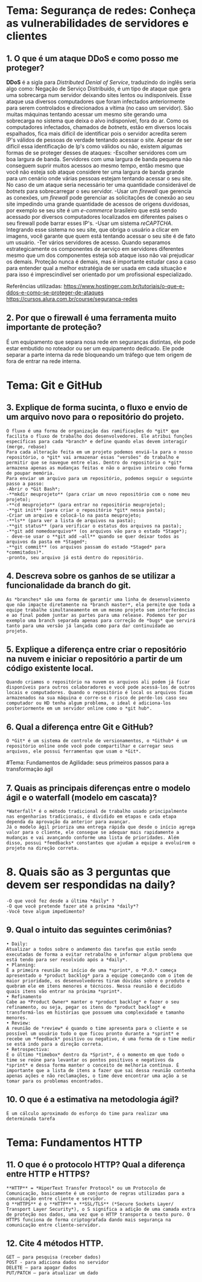 # Tema: Segurança de redes: Conheça as vulnerabilidades de servidores e clientes
## 1. O que é um ataque DDoS e como posso me proteger?
**DDoS** é a sigla para *Distributed Denial of Service*, traduzindo do inglês seria algo como: Negação de Serviço Distribuído, é um tipo de ataque que gera uma sobrecarga num servidor deixando sites lentos ou indisponíveis.
Esse ataque usa diversos computadores que foram infectados anteriormente para serem controlados e direcionados a vítima (no caso um servidor). São muitas máquinas tentando acessar um mesmo site gerando uma sobrecarga no sistema que deixa o alvo indisponível, fora do ar.
Como os computadores infectados, chamados de *botnets*, estão em diversos locais espalhados, fica mais difícil de identificar pois o servidor acredita serem IP's válidos de pessoas de verdade tentando acessar o site. Apesar de ser difícil essa identificação de Ip's como válidos ou não, existem algumas formas de se proteger desses de ataques:
-Escolher servidores com um boa largura de banda. Servidores com uma largura de banda pequena não conseguem suprir muitos acessos ao mesmo tempo, então mesmo que você não esteja sob ataque considere ter uma largura de banda grande para um cenário onde várias pessoas estejam tentando acessar o seu site. No caso de um ataque seria necessário ter uma quantidade considerável de *botnets* para sobrecarregar o seu servidor.
-Usar um *firewall* que gerencia as conexões, um *firewall* pode gerenciar as solicitações de conexão ao seu site impedindo uma grande quantidade de acessos de origens duvidosas, por exemplo se seu site é um *e-commerce* brasileiro que está sendo acessado por diversos computadores localizados em diferentes países o seu firewall pode barrar esses IP's.
-Usar um sistema *reCAPTCHA*. Integrando esse sistema no seu site, que obriga o usuário a clicar em imagens, você garante que quem está tentando acessar o seu site é de fato um usuário.
-Ter vários servidores de acesso. Quando separamos estrategicamente os componentes de serviço em servidores diferentes mesmo que um dos componentes esteja sob ataque isso não vai prejudicar os demais.
Proteção nunca é demais, mas é importante estudar caso a caso para entender qual a melhor estratégia de ser usada em cada situação e para isso é imprescindível ser orientado por um profissional especializado.

Referências utilizadas:
https://www.hostinger.com.br/tutoriais/o-que-e-ddos-e-como-se-proteger-de-ataques
https://cursos.alura.com.br/course/seguranca-redes

## 2. Por que o firewall é uma ferramenta muito importante de proteção?
É um equipamento que separa nosa rede em seguranças distintas, ele pode estar embutido no roteador ou ser um equipamento dedicado. Ele pode separar a parte interna da rede bloqueando um tráfego que tem origem de fora de entrar na rede interna.

# Tema: Git e GitHub
## 3. Explique de forma sucinta, o fluxo e envio de um arquivo novo para o repositório do projeto.
    O fluxo é uma forma de organização das ramificações do *git* que facilita o fluxo de trabalho dos desenvolvedores. Ele atribui funções específicas para cada *branch* e define quando elas devem interagir (merge, rebase)
    Para cada alteração feita em um projeto podemos enviá-la para o nosso repositório, o *git* vai armazenar essas "versões" do trabalho e permitir que se navegue entre elas. Dentro do repositório o *git* armazena apenas as mudanças feitas e não o arquivo inteiro como forma de poupar memória.
    Para enviar um arquivo para um repositório, podemos seguir o seguinte passo a passo:
    -Abrir o *Git Bash*;
    -**mkdir meuprojeto** (para criar um novo repositório com o nome meu projeto);
    -**cd meuprojeto** (para entrar no repositório meuprojeto);
    -**git init** (para criar o repositório *git* nessa pasta);
    -Criar um arquivo e colocá-lo na pasta meuprojeto;
    -**ls** (para ver a lista de arquivos na pasta);
    -**git status** (para verificar o estatus dos arquivos na pasta);
    -**git add nomedoarquivo** (os arquivos vão para o estado *Stage*);
    - deve-se usar o **git add –all** quando se quer deixar todos as arquivos da pasta em *Staged*;
    -**git commit** (os arquivos passam do estado *Staged* para *commitados)*.
    -pronto, seu arquivo já está dentro do repositório.


## 4. Descreva sobre os ganhos de se utilizar a funcionalidade da branch do git.
    As *branches* são uma forma de garantir uma linha de desenvolvimento que não impacte diretamente na *branch master*, ela permite que toda a equipe trabalhe simultaneamente em um mesmo projeto sem interferências e ao final podem juntar as partes para uma release. Podemos ter por exemplo uma branch separada apenas para correção de *bugs* que servirá tanto para uma versão já lançada como para dar continuidade ao projeto. 

## 5. Explique a diferença entre criar o repositório na nuvem e iniciar o repositório a partir de um código existente local.
    Quando criamos o repositório na nuvem os arquivos ali podem já ficar disponíveis para outros colaboradores e você pode acessá-los de outros locais e computadores. Quando o repositório é local os arquivos ficam armazenados na sua máquina e corre-se o risco de perde-los caso seu computador ou HD tenha algum problema, o ideal é adiciona-los posteriormente em um servidor online como o *git hub*.


## 6. Qual a diferença entre Git e GitHub?
    O *Git* é um sistema de controle de versionamentos, o *Github* é um repositório online onde você pode compartilhar e carregar seus arquivos, ele possui ferramentas que usam o *Git*.

#Tema: Fundamentos de Agilidade: seus primeiros passos para a transformação ágil
## 7. Quais as principais diferenças entre o modelo ágil e o waterfall (modelo em cascata)?
    *Waterfall* é o método tradicional de trabalho usado principalmente nas engenharias tradicionais, é dividido em etapas e cada etapa dependa da aprovação da anterior para avançar.
    Já o modelo ágil prioriza uma entrega rápida que desde o início agrega valor para o cliente, ele consegue se adequar mais rapidamente a mudanças e vai avançando conforme uma lista de prioridades. Além disso, possui *feedbacks* constantes que ajudam a equipe a evoluírem o projeto na direção correta.

# 8. Quais são as 3 perguntas que devem ser respondidas na daily?
    -O que você fez desde a última *daily* ?
    -O que você pretende fazer até a próxima *daily*?
    -Você teve algum impedimento?

## 9. Qual o intuito das seguintes cerimônias?
    • Daily:
    Atualizar a todos sobre o andamento das tarefas que estão sendo executadas de forma a evitar retrabalho e informar algum problema que está tendo para ser resolvido após a *daily*. 
    • Planning:
    É a primeira reunião no início de uma *sprint*, o *P.O.* começa apresentado o *product backlog* para a equipe começando com o item de maior prioridade, os desenvolvedores tiram dúvidas sobre o produto e quebram ele em itens menores e técnicos. Nessa reunião é decidido quais itens vão entrar na próxima *sprint*.
    • Refinamento
    Cabe ao *Product Owner* manter o *product backlog* e fazer o seu refinamento, ou seja, pegar os itens do *product backlog* e transformá-los em histórias que possuem uma complexidade e tamanho menores.
    • Review:
    A reunião de *review* é quando o time apresenta para o cliente e se possível um usuário tudo o que ficou pronto durante a *sprint* e recebe um *feedback* positivo ou negativo, é uma forma de o time medir se está indo para a direção correta.
    • Retrospectiva:
    É o último *timebox* dentro da *Sprint*, é o momento em que todo o time se reúne para levantar os pontos positivos e negativos da *sprint* e dessa forma manter o conceito de melhoria contínua. É importante que a lista de itens a fazer que sai dessa reunião contenha apenas ações e não reclamações, o time deve encontrar uma ação a se tomar para os problemas encontrados.

## 10. O que é a estimativa na metodologia ágil?
	É um cálculo aproximado do esforço do time para realizar uma determinada tarefa 

# Tema: Fundamentos HTTP
## 11. O que é o protocolo HTTP? Qual a diferença entre HTTP e HTTPS?
	**HTTP** = *HiperText Transfer Protocol* ou um Protocolo de Comunicação, basicamente é um conjunto de regras utilizadas para a comunicação entre cliente e servidor.
	O **HTTPS** é o **HTTP** + **SSL/TLS** (*Secure Sockets Layer/ Transport Layer Security*), o S significa a adição de uma camada extra de proteção nos dados, uma vez que o HTTP transporta o texto puro. O HTTPS funciona de forma criptografada dando mais segurança na comunicação entre cliente-servidor.

## 12. Cite 4 métodos HTTP.
	GET – para pesquisa (receber dados)
	POST - para adiciona dados no servidor
	DELETE – para apagar dados
	PUT/PATCH – para atualizar um dado
